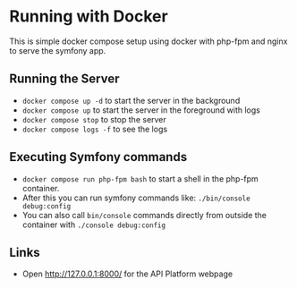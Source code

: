 # Running with Docker

This is simple docker compose setup using docker with php-fpm and nginx to serve
the symfony app.

## Running the Server

- `docker compose up -d` to start the server in the background
- `docker compose up` to start the server in the foreground with logs
- `docker compose stop` to stop the server
- `docker compose logs -f` to see the logs

## Executing Symfony commands

- `docker compose run php-fpm bash` to start a shell in the php-fpm container.
- After this you can run symfony commands like: `./bin/console debug:config`
- You can also call `bin/console` commands directly from outside the container with `./console debug:config`

## Links

- Open <http://127.0.0.1:8000/> for the API Platform webpage
